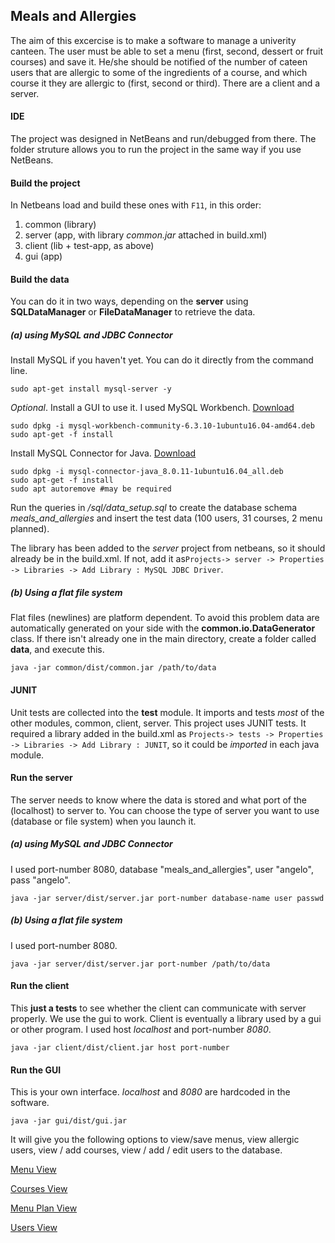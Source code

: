 ## Meals and Allergies

The aim of this excercise is to make a software to manage a univerity canteen. The user must be able to set a menu (first, second, dessert or fruit courses) and save it. He/she should be notified of the number of cateen users that are allergic to some of the ingredients of a course, and which course it they are allergic to (first, second or third). There are a client and a server. 

#### IDE

The project was designed in NetBeans and run/debugged from there. The folder struture allows you to run the project in the same way if you use NetBeans.

#### Build the project

In Netbeans load and build these ones with `F11`, in this order:

1. common (library)
2. server (app, with library *common.jar* attached in build.xml)
3. client (lib + test-app, as above)
4. gui (app)

#### Build the data

You can do it in two ways, depending on the **server** using **SQLDataManager** or **FileDataManager** to retrieve the data. 

##### (a) using MySQL and JDBC Connector

Install MySQL if you haven't yet. You can do it directly from the command line.

    sudo apt-get install mysql-server -y 
    
*Optional*. Install a GUI to use it. I used MySQL Workbench. [Download](https://cdn.mysql.com//Downloads/MySQLGUITools/mysql-workbench-community-6.3.10-1ubuntu16.04-amd64.deb)

    sudo dpkg -i mysql-workbench-community-6.3.10-1ubuntu16.04-amd64.deb
    sudo apt-get -f install
    
Install MySQL Connector for Java. [Download](https://cdn.mysql.com//Downloads/Connector-J/mysql-connector-java_8.0.11-1ubuntu16.04_all.deb)

    sudo dpkg -i mysql-connector-java_8.0.11-1ubuntu16.04_all.deb
    sudo apt-get -f install 
    sudo apt autoremove #may be required

Run the queries in */sql/data_setup.sql* to create the database schema *meals_and_allergies* and insert the test data (100 users, 31 courses, 2 menu planned). 

The library has been added to the *server* project from netbeans, so it should already be in the build.xml. If not, add it as`Projects-> server -> Properties -> Libraries -> Add Library : MySQL JDBC Driver`. 

##### (b) Using a flat file system

Flat files (newlines) are platform dependent. To avoid this problem data are automatically generated on your side with the  **common.io.DataGenerator** class. If there isn't already one in the main directory, create a folder called **data**, and execute this. 

	java -jar common/dist/common.jar /path/to/data


#### JUNIT

Unit tests are collected into the **test** module. It imports and tests *most* of the other modules, common, client, server. This project uses JUNIT tests. It required a library added in the build.xml as `Projects-> tests -> Properties -> Libraries -> Add Library : JUNIT`, so it could be *imported* in each java module. 


#### Run the server

The server needs to know where the data is stored and what port of the (localhost) to server to. You can choose the type of server you want to use (database or  file system) when you launch it.

##### (a) using MySQL and JDBC Connector

I used port-number 8080, database "meals_and_allergies", user "angelo", pass "angelo".

	java -jar server/dist/server.jar port-number database-name user passwd


##### (b) Using a flat file system

I used port-number 8080.

	java -jar server/dist/server.jar port-number /path/to/data


#### Run the client

This **just a tests** to see whether the client can communicate with server properly. We use the gui to work. Client is eventually a library used by a gui or other program. I used host *localhost* and port-number *8080*.

	java -jar client/dist/client.jar host port-number


#### Run the GUI

This is your own interface. *localhost* and *8080* are hardcoded in the software. 

    java -jar gui/dist/gui.jar

It will give you the following options to view/save menus, view allergic users, view / add courses, view / add / edit users to the database. 

[Menu View](https://bitbucket.org/angelomastro/meals_and_allergies/src/master/tmp/menu_tab.png)

[Courses View](https://bitbucket.org/angelomastro/meals_and_allergies/src/master/tmp/courses_tab.png)

[Menu Plan View](https://bitbucket.org/angelomastro/meals_and_allergies/src/master/tmp/menuplan_tab.png)

[Users View](https://bitbucket.org/angelomastro/meals_and_allergies/src/master/tmp/users_tab.png)

